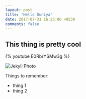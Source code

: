 ```yaml
---
layout: post
title: "Hello Duniya"
date: 2017-07-31 16:25:06 +0530
comments: false
---
```


## This thing is pretty cool

{% youtube E0RbrYSMw3g %}

![Jekyll Photo](https://upload.wikimedia.org/wikipedia/en/d/d9/Jekyll_2007_title_card.jpg)

Things to remember:
+ thing 1
+ thing 2

